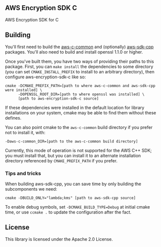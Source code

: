 ## AWS Encryption SDK C

AWS Encryption SDK for C

## Building

You'll first need to build the
[aws-c-common](https://github.com/awslabs/aws-c-common) and (optionally)
[aws-sdk-cpp](https://github.com/aws/aws-sdk-cpp) packages. You'll also need to
build and install openssl 1.1.0 or higher.

Once you've built them, you have two ways of providing their paths to this
package. First, you can `make install` the dependencies to some directory (you
can set `CMAKE_INSTALL_PREFIX` to install to an arbitrary directory), then
configure aws-encryption-sdk-c like so:

    cmake -DCMAKE_PREFIX_PATH=[path to where aws-c-common and aws-sdk-cpp were installed] \
          -DOPENSSL_ROOT_DIR=[path to where openssl was installed] \
          [path to aws-encryption-sdk-c source]

If these dependencies were installed in the default location for library
installations on your system, cmake may be able to find them without these
defines.

You can also point cmake to the `aws-c-common` build directory if you prefer
not to install it, with:

    -Daws-c-common_DIR=[path to the aws-c-common build directory]

Currently, this mode of operation is not supported for the AWS C++ SDK; you
must install that, but you can install it to an alternate installation
directory referenced by `CMAKE_PREFIX_PATH` if you prefer.

### Tips and tricks

When building aws-sdk-cpp, you can save time by only building the subcomponents we need:

    cmake -DBUILD_ONLY="lambda;kms" [path to aws-sdk-cpp source]

To enable debug symbols, set `-DCMAKE_BUILD_TYPE=Debug` at initial cmake time,
or use `ccmake .` to update the configuration after the fact.

## License

This library is licensed under the Apache 2.0 License. 
